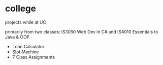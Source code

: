 # college
projects while at UC

primarily from two classes: 
IS3050 Web Dev in C# 
and
IS4010 Essentials to Java & OOP
- Loan Calculator
- Slot Machine
- 7 Class Assignments
